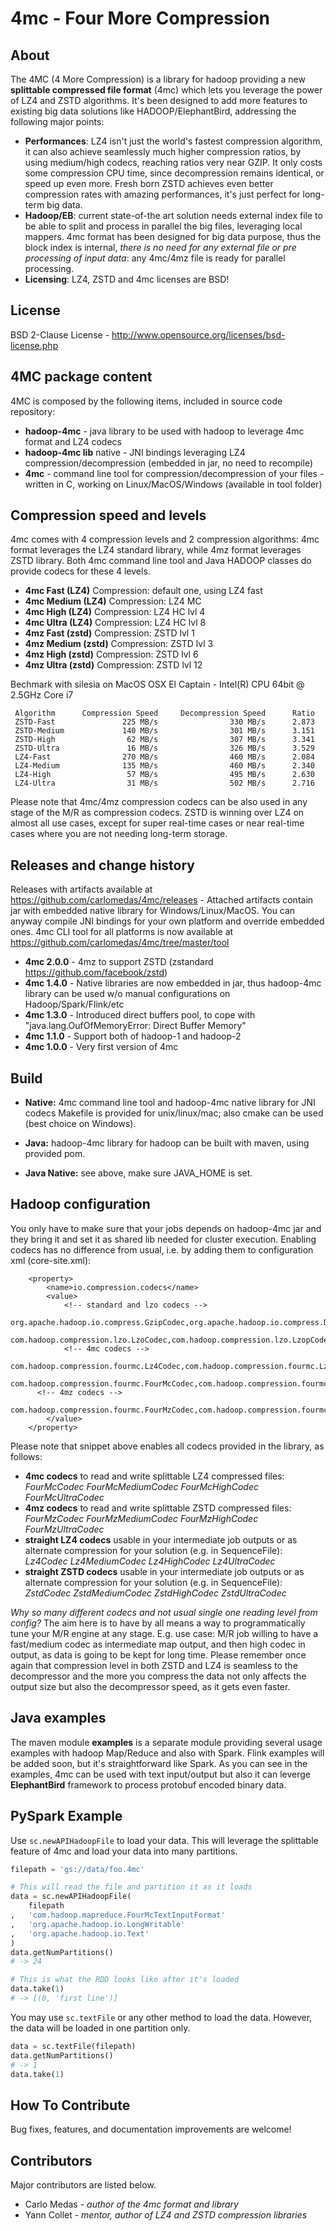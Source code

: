 # 4mc - Four More Compression

## About

The 4MC (4 More Compression) is a library for hadoop providing a new **splittable compressed file format** (4mc) which lets you leverage the power of LZ4 and ZSTD algorithms. It's been designed to add more features to existing big data solutions like HADOOP/ElephantBird, addressing the following major points:
* **Performances**: LZ4 isn't just the world's fastest compression algorithm, it can also achieve seamlessly much higher compression ratios, by using medium/high codecs, reaching ratios very near GZIP. It only costs some compression CPU time, since decompression remains identical, or speed up even more. Fresh born ZSTD achieves even
better compression rates with amazing performances, it's just perfect for long-term big data.
* **Hadoop/EB**: current state-of-the art solution needs external index file to be able to split and process in parallel the big files, leveraging local mappers. 4mc format has been designed for big data purpose, thus the block index is internal, *there is no need for any external file or pre processing of input data*: any 4mc/4mz file is ready for parallel processing.
* **Licensing**: LZ4, ZSTD and 4mc licenses are BSD!

## License

BSD 2-Clause License - http://www.opensource.org/licenses/bsd-license.php

## 4MC package content

4MC is composed by the following items, included in source code repository:
* **hadoop-4mc** - java library to be used with hadoop to leverage 4mc format and LZ4 codecs
* **hadoop-4mc lib** native - JNI bindings leveraging LZ4 compression/decompression (embedded in jar, no need to recompile)
* **4mc** - command line tool for compression/decompression of your files - written in C, working on Linux/MacOS/Windows (available in tool folder)

## Compression speed and levels

4mc comes with 4 compression levels and 2 compression algorithms: 4mc format leverages the LZ4 standard library, while 4mz format leverages ZSTD library. Both 4mc command line tool and Java HADOOP classes do provide codecs for these 4 levels.
* **4mc Fast (LZ4)** Compression: default one, using LZ4 fast
* **4mc Medium (LZ4)** Compression: LZ4 MC
* **4mc High (LZ4)** Compression: LZ4 HC lvl 4
* **4mc Ultra (LZ4)** Compression: LZ4 HC lvl 8
* **4mz Fast (zstd)** Compression: ZSTD lvl 1
* **4mz Medium (zstd)** Compression: ZSTD lvl 3
* **4mz High (zstd)** Compression: ZSTD lvl 6
* **4mz Ultra (zstd)** Compression: ZSTD lvl 12

Bechmark with silesia on MacOS OSX El Captain - Intel(R) CPU 64bit @ 2.5GHz Core i7
```
 Algorithm      Compression Speed     Decompression Speed      Ratio
 ZSTD-Fast               225 MB/s                330 MB/s      2.873
 ZSTD-Medium             140 MB/s                301 MB/s      3.151
 ZSTD-High                62 MB/s                307 MB/s      3.341
 ZSTD-Ultra               16 MB/s                326 MB/s      3.529
 LZ4-Fast                270 MB/s                460 MB/s      2.084
 LZ4-Medium              135 MB/s                460 MB/s      2.340
 LZ4-High                 57 MB/s                495 MB/s      2.630
 LZ4-Ultra                31 MB/s                502 MB/s      2.716
```
Please note that 4mc/4mz compression codecs can be also used in any stage of the M/R as compression codecs.
ZSTD is winning over LZ4 on almost all use cases, except for super real-time cases or near real-time cases where
you are not needing long-term storage.


## Releases and change history
Releases with artifacts available at https://github.com/carlomedas/4mc/releases - Attached artifacts contain jar with embedded native library for Windows/Linux/MacOS. You can anyway compile JNI bindings for your own platform and override embedded ones.
4mc CLI tool for all platforms is now available at https://github.com/carlomedas/4mc/tree/master/tool
* **4mc 2.0.0** - 4mz to support ZSTD (zstandard https://github.com/facebook/zstd)
* **4mc 1.4.0** - Native libraries are now embedded in jar, thus hadoop-4mc library can be used w/o manual configurations on Hadoop/Spark/Flink/etc
* **4mc 1.3.0** - Introduced direct buffers pool, to cope with "java.lang.OufOfMemoryError: Direct Buffer Memory"
* **4mc 1.1.0** - Support both of hadoop-1 and hadoop-2
* **4mc 1.0.0** - Very first version of 4mc

## Build

* **Native:** 4mc command line tool and hadoop-4mc native library for JNI codecs
  Makefile is provided for unix/linux/mac; also cmake can be used (best choice on Windows).

* **Java:** hadoop-4mc library for hadoop can be built with maven, using provided pom.
* **Java Native:** see above, make sure JAVA_HOME is set.

## Hadoop configuration

You only have to make sure that your jobs depends on hadoop-4mc jar and they bring it and set it as shared lib needed for cluster execution.
Enabling codecs has no difference from usual, i.e. by adding them to configuration xml (core-site.xml):
```
	<property>
        <name>io.compression.codecs</name>
        <value>
			<!-- standard and lzo codecs -->
			org.apache.hadoop.io.compress.GzipCodec,org.apache.hadoop.io.compress.DefaultCodec,org.apache.hadoop.io.compress.BZip2Codec,
			com.hadoop.compression.lzo.LzoCodec,com.hadoop.compression.lzo.LzopCodec,
			<!-- 4mc codecs -->
			com.hadoop.compression.fourmc.Lz4Codec,com.hadoop.compression.fourmc.Lz4MediumCodec,com.hadoop.compression.fourmc.Lz4HighCodec,com.hadoop.compression.fourmc.Lz4UltraCodec,
			com.hadoop.compression.fourmc.FourMcCodec,com.hadoop.compression.fourmc.FourMcMediumCodec,com.hadoop.compression.fourmc.FourMcHighCodec,com.hadoop.compression.fourmc.FourMcUltraCodec,
      <!-- 4mz codecs -->
      com.hadoop.compression.fourmc.FourMzCodec,com.hadoop.compression.fourmc.FourMzMediumCodec,com.hadoop.compression.fourmc.FourMzHighCodec,com.hadoop.compression.fourmc.FourMzUltraCodec
		</value>
    </property>
```

Please note that snippet above enables all codecs provided in the library, as follows:
* **4mc codecs** to read and write splittable LZ4 compressed files: *FourMcCodec FourMcMediumCodec FourMcHighCodec FourMcUltraCodec*
* **4mz codecs** to read and write splittable ZSTD compressed files: *FourMzCodec FourMzMediumCodec FourMzHighCodec FourMzUltraCodec*
* **straight LZ4 codecs** usable in your intermediate job outputs or as alternate compression for your solution (e.g. in SequenceFile): *Lz4Codec Lz4MediumCodec Lz4HighCodec Lz4UltraCodec*
* **straight ZSTD codecs** usable in your intermediate job outputs or as alternate compression for your solution (e.g. in SequenceFile): *ZstdCodec ZstdMediumCodec ZstdHighCodec ZstdUltraCodec*

*Why so many different codecs and not usual single one reading level from config?*
The aim here is to have by all means a way to programmatically tune your M/R engine at any stage.
E.g. use case: M/R job willing to have a fast/medium codec as intermediate map output, and then high codec in output, as data is going to be kept for long time.
Please remember once again that compression level in both ZSTD and LZ4 is seamless to the decompressor and the more you compress the data not only affects the output size but also the decompressor speed, as it gets even faster.

## Java examples

The maven module **examples** is a separate module providing several usage examples with hadoop Map/Reduce and
also with Spark. Flink examples will be added soon, but it's straightforward like Spark.
As you can see in the examples, 4mc can be used with text input/output but also it can leverge **ElephantBird**
framework to process protobuf encoded binary data.

## PySpark Example

Use `sc.newAPIHadoopFile` to load your data. This will leverage the splittable feature of 4mc and load your data into many partitions.

```python
filepath = 'gs://data/foo.4mc'

# This will read the file and partition it as it loads
data = sc.newAPIHadoopFile(
    filepath
,   'com.hadoop.mapreduce.FourMcTextInputFormat'
,   'org.apache.hadoop.io.LongWritable'
,   'org.apache.hadoop.io.Text'
)
data.getNumPartitions()
# -> 24

# This is what the RDD looks like after it's loaded
data.take(1)
# -> [(0, 'first line')]
```

You may use `sc.textFile` or any other method to load the data. However, the data will be loaded in one partition only.

```python
data = sc.textFile(filepath)
data.getNumPartitions()
# -> 1
data.take(1)
```


## How To Contribute

Bug fixes, features, and documentation improvements are welcome!

## Contributors

Major contributors are listed below.

* Carlo Medas - *author of the 4mc format and library*
* Yann Collet - *mentor, author of LZ4 and ZSTD compression libraries*
